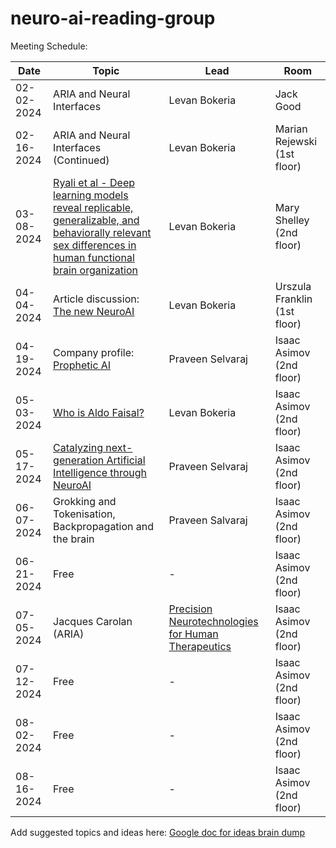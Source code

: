 # neuro-ai-reading-group

Meeting Schedule: 

| Date | Topic | Lead | Room |                                                                       
| ---- | ----- | ---- | ---- | 
| 02-02-2024 | ARIA and Neural Interfaces   | Levan Bokeria  | Jack Good  |
| 02-16-2024  | ARIA and Neural Interfaces (Continued) | Levan Bokeria  | Marian Rejewski (1st floor)  |
| 03-08-2024  | [Ryali et al - Deep learning models reveal replicable, generalizable, and behaviorally relevant sex differences in human functional brain organization](https://www.pnas.org/doi/10.1073/pnas.2310012121) | Levan Bokeria  | Mary Shelley (2nd floor) |
| 04-04-2024  | Article discussion: [The new NeuroAI](https://www.nature.com/articles/s42256-024-00826-6) | Levan Bokeria  | Urszula Franklin (1st floor) |
| 04-19-2024 | Company profile: [Prophetic AI](https://propheticai.co/)   | Praveen Selvaraj | Isaac Asimov (2nd floor)  |
| 05-03-2024 | [Who is Aldo Faisal?](https://github.com/alan-turing-institute/neuro-ai-reading-group/blob/main/sessions/2024-05-03/2024-05-03%20Aldo%20Faisal.md) | Levan Bokeria | Isaac Asimov (2nd floor)  |
| 05-17-2024 | [Catalyzing next-generation Artificial Intelligence through NeuroAI](https://www.nature.com/articles/s41467-023-37180-x)   | Praveen Selvaraj | Isaac Asimov (2nd floor)  |
| 06-07-2024 | Grokking and Tokenisation, Backpropagation and the brain   | Praveen Salvaraj | Isaac Asimov (2nd floor)  |
| 06-21-2024 | Free   | - | Isaac Asimov (2nd floor)  |
| 07-05-2024 | Jacques Carolan (ARIA)   | [Precision Neurotechnologies for Human Therapeutics](https://www.aria.org.uk/what-were-working-on/#jacques) | Isaac Asimov (2nd floor)  |
| 07-12-2024 | Free   | - | Isaac Asimov (2nd floor)  |
| 08-02-2024 | Free   | - | Isaac Asimov (2nd floor)  |
| 08-16-2024 | Free   | - | Isaac Asimov (2nd floor)  |

Add suggested topics and ideas here: 
[Google doc for ideas brain dump](https://docs.google.com/document/d/1jUdNckEyq8KCdHE2EFlncBy74TiQZj-gKjBX3_1t95A/edit?usp=sharing)
